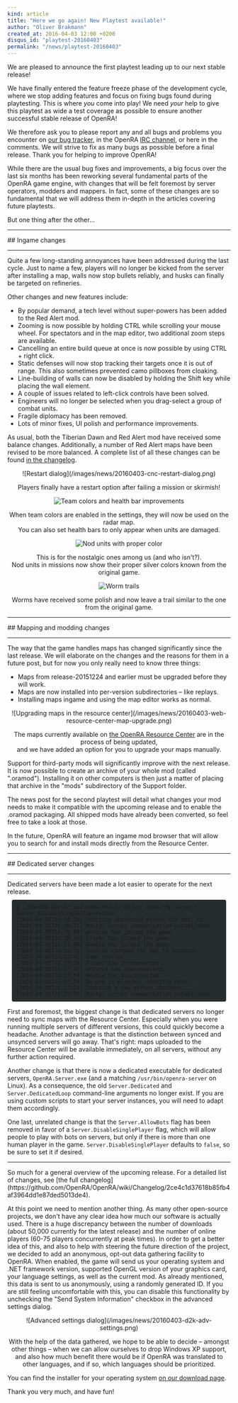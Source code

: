 ```yaml
---
kind: article
title: "Here we go again! New Playtest available!"
author: "Oliver Brakmann"
created_at: 2016-04-03 12:00 +0200
disqus_id: "playtest-20160403"
permalink: "/news/playtest-20160403"
---
```


We are pleased to announce the first playtest leading up to our next stable release!

We have finally entered the feature freeze phase of the development cycle, where we stop adding features and focus on fixing bugs found during playtesting. This is where *you* come into play! We need *your* help to give this playtest as wide a test coverage as possible to ensure another successful stable release of OpenRA!

We therefore ask you to please report any and all bugs and problems you encounter on [our bug tracker](http://bugs.openra.net), in the OpenRA [IRC channel](/community/), or here in the comments. We will strive to fix as many bugs as possible before a final release. Thank you for helping to improve OpenRA!

While there are the usual bug fixes and improvements, a big focus over the last six months has been reworking several fundamental parts of the OpenRA game engine, with changes that will be felt foremost by server operators, modders and mappers. In fact, some of these changes are so fundamental that we will address them in-depth in the articles covering future playtests.

But one thing after the other&hellip;
<hr />
## Ingame changes
<hr />

Quite a few long-standing annoyances have been addressed during the last cycle. Just to name a few, players will no longer be kicked from the server after installing a map, walls now stop bullets reliably, and husks can finally be targeted on refineries.

Other changes and new features include:

* By popular demand, a tech level without super-powers has been added to the Red Alert mod.
* Zooming is now possible by holding CTRL while scrolling your mouse wheel. For spectators and in the map editor, two additional zoom steps are available.
* Cancelling an entire build queue at once is now possible by using CTRL + right click.
* Static defenses will now stop tracking their targets once it is out of range. This also sometimes prevented camo pillboxes from cloaking.
* Line-building of walls can now be disabled by holding the Shift key while placing the wall element.
* A couple of issues related to left-click controls have been solved.
* Engineers will no longer be selected when you drag-select a group of combat units.
* Fragile diplomacy has been removed.
* Lots of minor fixes, UI polish and performance improvements.

As usual, both the Tiberian Dawn and Red Alert mod have received some balance changes. Additionally, a number of Red Alert maps have been revised to be more balanced. A complete list of all these changes can be found [in the changelog](https://github.com/OpenRA/OpenRA/wiki/Changelog/2ce4c1d37618b85fb4af3964dd1e87ded5013de4).

<div style="text-align:center" markdown="1">
![Restart dialog](/images/news/20160403-cnc-restart-dialog.png)
<p>
Players finally have a restart option after failing a mission or skirmish!
</p>

![Team colors and health bar improvements](/images/news/20160403-ra-team-colors.png)
<p>
When team colors are enabled in the settings, they will now be used on the radar map.<br/>
You can also set health bars to only appear when units are damaged.
</p>

![Nod units with proper color](/images/news/20160403-cnc-nod-colors.png)
<p>
This is for the nostalgic ones among us (and who isn't?).<br/>
Nod units in missions now show their proper silver colors known from the original game.
</p>

![Worm trails](/images/news/20160403-d2k-worm-trail.png)
<p>
Worms have received some polish and now leave a trail similar to the one from the original game.
</p>
</div>

<hr />
## Mapping and modding changes
<hr />
The way that the game handles maps has changed significantly since the last release.  We will elaborate on the changes and the reasons for them in a future post, but for now you only really need to know three things:

* Maps from release-20151224 and earlier must be upgraded before they will work.
* Maps are now installed into per-version subdirectories &ndash; like replays.
* Installing maps ingame and using the map editor works as normal.

<div style="text-align:center" markdown="1">
![Upgrading maps in the resource center](/images/news/20160403-web-resource-center-map-upgrade.png)

The maps currently available on [the OpenRA Resource Center](http://resource.openra.net) are in the process of being updated,<br />and we have added an option for you to upgrade your maps manually.
</div>

Support for third-party mods will significantly improve with the next release. It is now possible to create an archive of your whole mod (called ".oramod"). Installing it on other computers is then just a matter of placing that archive in the "mods" subdirectory of the Support folder.

The news post for the second playtest will detail what changes your mod needs to make it compatible with the upcoming release and to enable the .oramod packaging. All shipped mods have already been converted, so feel free to take a look at those.

In the future, OpenRA will feature an ingame mod browser that will allow you to search for and install mods directly from the Resource Center.

<hr />
## Dedicated server changes
<hr />
Dedicated servers have been made a lot easier to operate for the next release.

<div style="font-family: monospace; font-size: 85%; border-radius: 4px; background-color: #272d2c; padding:10px; margin:10px;">
<em>
$ ./OpenRA.Server.exe Game.Mod=ra Server.Name="My Server" Server.DisableSinglePlayer=true <br />
[2016-04-02T16:06:10] Starting dedicated server for mod: ra<br />
[2016-04-02T16:06:11] Master server communication established.<br />
[2016-04-02T16:10:08] Antares has joined the game.<br />
[2016-04-02T16:10:56] Player has joined the game.<br />
[2016-04-02T16:11:49] Newbie has joined the game.<br />
[2016-04-02T16:12:16] Antares changed the map to Doughnut.<br />
[2016-04-02T16:13:41] Game started<br />
[2016-04-02T16:37:38] Player has disconnected.<br />
[2016-04-02T16:37:47] Antares has disconnected.<br />
[2016-04-02T16:37:54] Newbie has disconnected.<br />
[2016-04-02T16:37:54] No one is playing, shutting down...<br />
[2016-04-02T16:37:54] Starting a new server instance...<br />
[2016-04-02T16:37:55] Master server communication established.<br />
</em>
</div>

First and foremost, the biggest change is that dedicated servers no longer need to sync maps with the Resource Center. Especially when you were running multiple servers of different versions, this could quickly become a headache. Another advantage is that the distinction between synced and unsynced servers will go away. That's right: maps uploaded to the Resource Center will be available immediately, on all servers, without any further action required.

Another change is that there is now a dedicated executable for dedicated servers, `OpenRA.Server.exe` (and a matching `/usr/bin/openra-server` on Linux). As a consequence, the old `Server.Dedicated` and `Server.DedicatedLoop` command-line arguments no longer exist. If you are using custom scripts to start your server instances, you will need to adapt them accordingly.

One last, unrelated change is that the `Server.AllowBots` flag has been removed in favor of a `Server.DisableSinglePlayer` flag, which will allow people to play with bots on servers, but only if there is more than one human player in the game. `Server.DisableSinglePlayer` defaults to `false`, so be sure to set it if desired.

<hr />
So much for a general overview of the upcoming release. For a detailed list of changes, see [the full changelog](https://github.com/OpenRA/OpenRA/wiki/Changelog/2ce4c1d37618b85fb4af3964dd1e87ded5013de4).

At this point we need to mention another thing. As many other open-source projects, we don't have any clear idea how much our software is actually used. There is a huge discrepancy between the number of downloads (about 50,000 currently for the latest release) and the number of online players (60-75 players concurrently at peak times). In order to get a better idea of this, and also to help with steering the future direction of the project, we decided to add an anonymous, opt-out data gathering facility to OpenRA. When enabled, the game will send us your operating system and .NET framework version, supported OpenGL version of your graphics card, your language settings, as well as the current mod. As already mentioned, this data is sent to us anonymously, using a randomly generated ID. If you are still feeling uncomfortable with this, you can disable this functionality by unchecking the "Send System Information" checkbox in the advanced settings dialog.

<div style="text-align:center" markdown="1">
![Advanced settings dialog](/images/news/20160403-d2k-adv-settings.png)
<p>
With the help of the data gathered, we hope to be able to decide &ndash; amongst other things &ndash; when we can allow ourselves to drop Windows XP support, and also how much benefit there would be if OpenRA was translated to other languages, and if so, which languages should be prioritized.
</p>
</div>

You can find the installer for your operating system [on our download page](/download/).

Thank you very much, and have fun!
